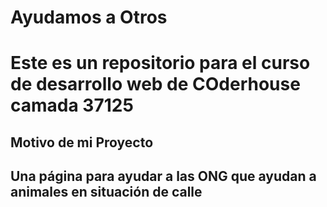 <h1>Ayudamos a Otros<h1>

<p>Este es un repositorio para el curso de desarrollo web de COderhouse camada 37125<p>

<h2>Motivo de mi Proyecto<h2>

<p>Una página para ayudar a las ONG que ayudan a animales en  situación de calle<p> 
